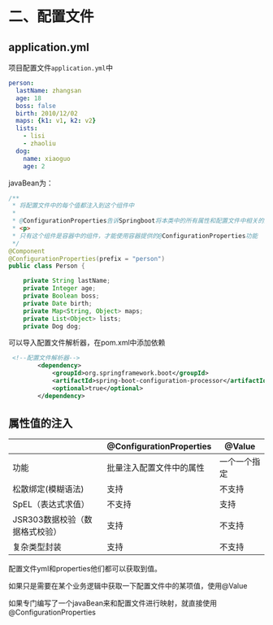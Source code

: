 # 二、配置文件  

## application.yml   

项目配置文件`application.yml`中   

```yml
person:
  lastName: zhangsan
  age: 18
  boss: false
  birth: 2010/12/02
  maps: {k1: v1, k2: v2}
  lists:
    - lisi
    - zhaoliu
  dog:
    name: xiaoguo
    age: 2
```

javaBean为：  

```java
/**
 * 将配置文件中的每个值都注入到这个组件中
 *
 * @ConfigurationProperties告诉Springboot将本类中的所有属性和配置文件中相关的配置进行绑定 prefix代表配置文件中的前缀
 * <p>
 * 只有这个组件是容器中的组件，才能使用容器提供的@ConfigurationProperties功能
 */
@Component
@ConfigurationProperties(prefix = "person")
public class Person {

    private String lastName;
    private Integer age;
    private Boolean boss;
    private Date birth;
    private Map<String, Object> maps;
    private List<Object> lists;
    private Dog dog;
```

可以导入配置文件解析器，在pom.xml中添加依赖   

```xml
 <!--配置文件解析器-->
        <dependency>
            <groupId>org.springframework.boot</groupId>
            <artifactId>spring-boot-configuration-processor</artifactId>
            <optional>true</optional>
        </dependency>
```

## 属性值的注入   

|                                | @ConfigurationProperties | @Value       |
| ------------------------------ | ------------------------ | ------------ |
| 功能                           | 批量注入配置文件中的属性 | 一个一个指定 |
| 松散绑定(模糊语法)             | 支持                     | 不支持       |
| SpEL（表达式求值）             | 不支持                   | 支持         |
| JSR303数据校验（数据格式校验） | 支持                     | 不支持       |
| 复杂类型封装                   | 支持                     | 不支持       |

配置文件yml和properties他们都可以获取到值。

如果只是需要在某个业务逻辑中获取一下配置文件中的某项值，使用@Value

如果专门编写了一个javaBean来和配置文件进行映射，就直接使用@ConfigurationProperties 





